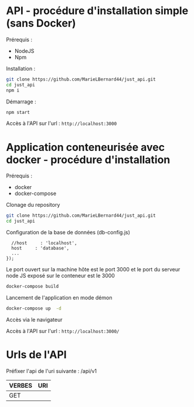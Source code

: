 # API - procédure d'installation simple (sans Docker)

Prérequis :
- NodeJS
- Npm

Installation :

```bash
git clone https://github.com/MarieLBernard44/just_api.git
cd just_api
npm i
```

Démarrage :

```bash
npm start
```

Accès à l'API sur l'url : `http://localhost:3000`


# Application conteneurisée avec docker - procédure d'installation

Prérequis :
- docker 
- docker-compose

Clonage du repository 

```bash
git clone https://github.com/MarieLBernard44/just_api.git
cd just_api
```
Configuration de la base de données (db-config.js)
``` const db  = mysql.createPool({
  //host     : 'localhost',
  host     : 'database',
  ...
});
```

Le port ouvert sur la machine hôte est le port 3000 et le port du serveur node JS exposé sur le conteneur est le 3000 

```bash
docker-compose build 
```

Lancement de l'application en mode démon 

```bash
docker-compose up  -d 
```

Accès via le navigateur

Accès à l'API sur l'url : ``` http://localhost:3000/ ```

# Urls de l'API

Préfixer l'api de l'uri suivante : /api/v1

| VERBES | URI        | 
|--------|------------|
| GET    |    


